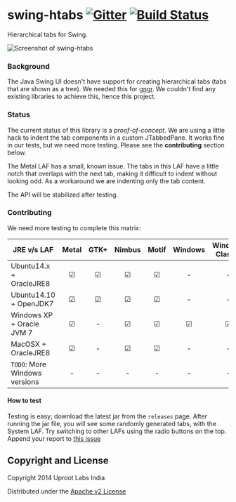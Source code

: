 swing-htabs [![Gitter](https://badges.gitter.im/UprootLabs/swing-htabs.png)](https://gitter.im/UprootLabs/swing-htabs?utm_source=badge) [![Build Status](https://travis-ci.org/UprootLabs/swing-htabs.svg?branch=master)](https://travis-ci.org/UprootLabs/swing-htabs)
===========

Hierarchical tabs for Swing.

![Screenshot of swing-htabs](http://i.imgur.com/V36Bjf6.gif)

### Background
The Java Swing UI doesn't have support for creating hierarchical tabs (tabs that are shown as a tree).
We needed this for [gngr](https://gngr.info).
We couldn't find any existing libraries to achieve this, hence this project.

### Status
The current status of this library is a *proof-of-concept*. We are using a little hack to indent the tab components
in a custom JTabbedPane. It works fine in our tests, but we need more testing. Please see the **contributing** section below.

The Metal LAF has a small, known issue. The tabs in this LAF have a little notch that overlaps with the next tab, making
it difficult to indent without looking odd. As a workaround we are indenting only the tab content.

The API will be stabilized after testing.

### Contributing
We need more testing to complete this matrix:

JRE v/s LAF                  | Metal    | GTK+     | Nimbus   | Motif   | Windows | Windows Classic | MacOSX
-----------------            | :-----:  | :-----:  | :-----:  | :-----: | :-----: | :-------------: | :-----: 
Ubuntu14.x + OracleJRE8      | ☑        | ☑        | ☑        | ☑       | -       | -               | -       
Ubuntu14.10 + OpenJDK7       | ☑        | ☑        | ☑        | ☑       | -       | -               | -       
Windows XP + Oracle JVM 7    | ☑        | -        | ☑        | ☑       | ☑       | ☑               | -       
MacOSX + OracleJRE8          | ☑        | -        | ☑        | ☑       | -       | -               | ☑       
`TODO`: More Windows versions| -        | -        | -        | -       | -       | -               | -

#### How to test
Testing is easy; download the latest jar from the `releases` page. After running the jar file, you will
see some randomly generated tabs, with the System LAF. Try switching to other LAFs using the radio buttons
on the top. Append your report to [this issue](https://github.com/UprootLabs/swing-htabs/issues/1)

## Copyright and License

Copyright 2014 Uproot Labs India

Distributed under the [Apache v2 License](https://www.apache.org/licenses/LICENSE-2.0.html)
